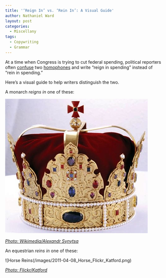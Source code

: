 ```yaml
---
title: '‘Reign In’ vs. ‘Rein In’: A Visual Guide'
author: Nathaniel Ward
layout: post
categories:
  - Miscellany
tags:
  - Copywriting
  - Grammar
---
```

At a time when Congress is trying to cut federal spending, political reporters often [confuse][1] two [homophones][2] and write “reign in spending” instead of “rein in spending.”

Here’s a visual guide to help writers distinguish the two.<!--more-->

A monarch *reigns in* one of these:

![H.M. the Queen reigns in a crown.](/images/Crown_Rus_Ukraine_Alexandr_Synytsa.png)
  
*[Photo: Wikimedia/​Alexandr Synytsa](https://commons.wikimedia.org/wiki/File:Crown_of_Rus-Ukraina.jpg)*

An equestrian *reins in* one of these:

![Horse Reins(/images/2011-04-08_Horse_Flickr_Katford.png)
  
*[Photo: Flickr/​Katford](http://www.flickr.com/photos/katnetzler/137920587/)*

 [1]: http://www.humanevents.com/article.php?id=26051 "Link to 'Republicans Reign In Spending'"
 [2]: http://en.wikipedia.org/wiki/Homophone